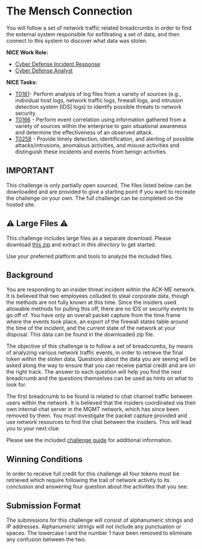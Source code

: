 
# The Mensch Connection

You will follow a set of network traffic related breadcrumbs in order to find the external system responsible for exfiltrating a set of data, and then connect to this system to discover what data was stolen.


**NICE Work Role:**

  - [Cyber Defense Incident Response](https://niccs.cisa.gov/workforce-development/nice-framework/workroles?name=Cyber+Defense+Incident+Responder&id=All)
  - [Cyber Defense Analyst](https://niccs.cisa.gov/workforce-development/nice-framework/workroles?name=Cyber+Defense+Analyst&id=All)

**NICE Tasks:**

  - [T0161](https://niccs.cisa.gov/workforce-development/nice-framework/tasks?id=T0161&description=All)- Perform analysis of log files from a variety of sources (e.g., individual host logs, network traffic logs, firewall logs, and intrusion detection system [IDS] logs) to identify possible threats to network security.
  - [T0166](https://niccs.cisa.gov/workforce-development/nice-framework/tasks?id=T0166&description=All) - Perform event correlation using information gathered from a variety of sources within the enterprise to gain situational awareness and determine the effectiveness of an observed attack.
  - [T0258](https://niccs.cisa.gov/workforce-development/nice-framework/tasks?id=T0166&description=All) - Provide timely detection, identification, and alerting of possible attacks/intrusions, anomalous activities, and misuse activities and distinguish these incidents and events from benign activities.

## IMPORTANT
This challenge is only partially open sourced. The files listed below can be downloaded and are provided to give a starting point if you want to recreate the challenge on your own. The full challenge can be completed on the hosted site.

## ⚠️ Large Files ⚠️
This challenge includes large files as a separate download. Please download
[this zip](https://presidentscup.cisa.gov/files/pc2/individual-a-round3-the-mensch-connection-largefiles.zip)
and extract in _this directory_ to get started.

Use your preferred platform and tools to analyze the included files.

## Background

You are responding to an insider threat incident within the ACK-ME network. It is believed that two employees colluded to steal corporate data, though the methods are not fully known at this time. Since the insiders used allowable methods for pulling this off, there are no IDS or security events to go off of. You have only an overall packet capture from the time frame where the events took place, an export of the firewall states table around the time of the incident, and the current state of the network at your disposal. This data can be found in the downloaded zip file.

The objective of this challenge is to follow a set of breadcrumbs, by means of analyzing various network traffic events, in order to retrieve the final token within the stolen data. Questions about the data you are seeing will be asked along the way to ensure that you can receive partial credit and are on the right track. The answer to each question will help you find the next breadcrumb and the questions themselves can be used as hints on what to look for.

The first breadcrumb to be found is related to chat channel traffic between users within the network. It is believed that the insiders coordinated via their own internal chat server in the MGMT network, which has since been removed by them. You must investigate the packet capture provided and use network resources to find the chat between the insiders. This will lead you to your next clue.

Please see the included [challenge guide](challenge-guide.pdf) for additional information.

## Winning Conditions

In order to receive full credit for this challenge all four tokens must be retrieved which require following the trail of network activity to its conclusion and answering four question about the activities that you see.

## Submission Format

The submissions for this challenge will consist of alphanumeric strings and IP addresses. Alphanumeric strings will not include any punctuation or spaces. The lowercase l and the number 1 have been removed to eliminate any confusion between the two.
